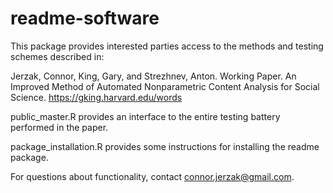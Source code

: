 # readme-software

This package provides interested parties access to the methods and testing schemes described in: 

Jerzak, Connor, King, Gary, and Strezhnev, Anton. Working Paper. 
An Improved Method of Automated Nonparametric Content Analysis for Social Science.
<https://gking.harvard.edu/words>

public_master.R provides an interface to the entire testing battery performed in the paper. 

package_installation.R provides some instructions for installing the readme package. 

For questions about functionality, contact <connor.jerzak@gmail.com>.



